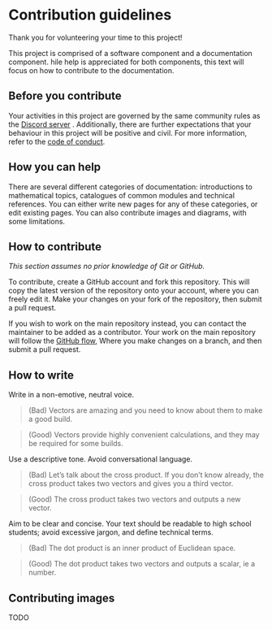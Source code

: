 # Contribution guidelines

Thank you for volunteering your time to this project!

This project is comprised of a software component and a documentation component.
hile help is appreciated for both components, this text will focus on
how to contribute to the documentation.

## Before you contribute

Your activities in this project are governed by the same community rules as the
[Discord server](https://discord.com/invite/G2qcc8jPEA) . Additionally, there
are further expectations that your behaviour in this project will be positive
and civil. For more information, refer to the
[code of conduct](CODE_OF_CONDUCT.md).

[discord]: https://discord.com/invite/G2qcc8jPEA

## How you can help

There are several different categories of documentation: introductions to
mathematical topics, catalogues of common modules and technical references. You
can either write new pages for any of these categories, or edit existing pages.
You can also contribute images and diagrams, with some limitations.

## How to contribute

*This section assumes no prior knowledge of Git or GitHub.*

To contribute, create a GitHub account and fork this repository. This will copy
the latest version of the repository onto your account, where you can freely
edit it. Make your changes on your fork of the repository, then submit a pull
request.

If you wish to work on the main repository instead, you can contact the
maintainer to be added as a contributor. Your work on the main repository will
follow the [GitHub flow][github-flow], Where you make changes on a branch, and
then submit a pull request.

[github-flow]: https://docs.github.com/en/get-started/quickstart/github-flow

## How to write

Write in a non-emotive, neutral voice.

> (Bad) Vectors are amazing and you need to know about them to make a good
> build.

> (Good) Vectors provide highly convenient calculations, and they may be 
> required for some builds.

Use a descriptive tone. Avoid conversational language.

> (Bad) Let’s talk about the cross product. If you don’t know already, the cross
> product takes two vectors and gives you a third vector.

> (Good) The cross product takes two vectors and outputs a new vector.

Aim to be clear and concise. Your text should be readable to high school
students; avoid excessive jargon, and define technical terms.

> (Bad) The dot product is an inner product of Euclidean space.

> (Good) The dot product takes two vectors and outputs a scalar, ie a number.

## Contributing images

TODO